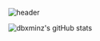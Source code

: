 

![header](https://capsule-render.vercel.app/api?type=waving&color=6694D0&height=350&section=header&text=minz&desc=Hello%20&descSize=25&fontSize=40&fontColor=FFFFFF)
<!-- [![Top Langs](https://github-readme-stats.vercel.app/api/top-langs/?username=dbxminz&layout=compact&theme=nord)](https://github.com/dbxminz) -->

![dbxminz's gitHub stats](https://github-readme-stats.vercel.app/api?username=dbxminz&theme=discord_old_blurple&show_icons=true)


